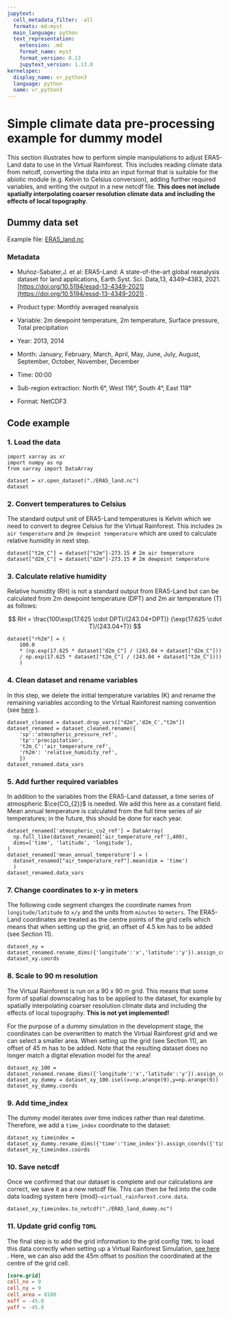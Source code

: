 ```yaml
---
jupytext:
  cell_metadata_filter: -all
  formats: md:myst
  main_language: python
  text_representation:
    extension: .md
    format_name: myst
    format_version: 0.13
    jupytext_version: 1.13.8
kernelspec:
  display_name: vr_python3
  language: python
  name: vr_python3
---
```


# Simple climate data pre-processing example for dummy model

This section illustrates how to perform simple manipulations to adjust ERA5-Land data to
use in the Virtual Rainforest. This includes reading climate data from netcdf,
converting the data into an input format that is suitable for the abiotic module (e.g.
Kelvin to Celsius conversion), adding further required variables, and writing the output
in a new netcdf file.
**This does not include spatially interpolating coarser resolution climate data**
**and including the effects of local topography**.

## Dummy data set

Example file: [ERA5_land.nc](./ERA5_land.nc)

### Metadata

- Muñoz-Sabater,J. et al: ERA5-Land: A state-of-the-art global reanalysis dataset for
  land applications, Earth Syst. Sci. Data,13, 4349–4383, 2021.
  [https://doi.org/10.5194/essd-13-4349-2021](https://doi.org/10.5194/essd-13-4349-2021)
  .

- Product type: Monthly averaged reanalysis

- Variable: 2m dewpoint temperature, 2m temperature, Surface pressure, Total
  precipitation

- Year: 2013, 2014

- Month: January, February, March, April, May, June, July, August, September, October,
  November, December

- Time: 00:00

- Sub-region extraction: North 6°, West 116°, South 4°, East 118°

- Format: NetCDF3

## Code example

### 1. Load the data

```{code-cell} ipython3
import xarray as xr
import numpy as np
from xarray import DataArray

dataset = xr.open_dataset("./ERA5_land.nc")
dataset
```

### 2. Convert temperatures to Celsius

The standard output unit of ERA5-Land temperatures is Kelvin which we need to convert
to degree Celsius for the Virtual Rainforest. This includes `2m air temperature` and
`2m dewpoint temperature` which are used to calculate relative humidity in next step.

```{code-cell} ipython3
dataset["t2m_C"] = dataset["t2m"]-273.15 # 2m air temperature
dataset["d2m_C"] = dataset["d2m"]-273.15 # 2m dewpoint temperature
```

### 3. Calculate relative humidity

Relative humidity (RH) is not a standard output from ERA5-Land but can be calculated
from 2m dewpoint temperature (DPT) and 2m air temperature (T) as follows:

$$ RH = \frac{100\exp(17.625 \cdot DPT)/(243.04+DPT)}
                 {\exp(17.625 \cdot T)/(243.04+T)}
$$

```{code-cell} ipython3
dataset["rh2m"] = (
    100.0
    * (np.exp(17.625 * dataset["d2m_C"] / (243.04 + dataset["d2m_C"])) 
    / np.exp(17.625 * dataset["t2m_C"] / (243.04 + dataset["t2m_C"])))
    )
```

### 4. Clean dataset and rename variables

In this step, we delete the initial temperature variables (K) and rename the remaining
variables according to the Virtual Rainforest naming convention (see
[here](../../../virtual_rainforest/data_variables.toml) ).

```{code-cell} ipython3
dataset_cleaned = dataset.drop_vars(["d2m",'d2m_C',"t2m"])
dataset_renamed = dataset_cleaned.rename({
    'sp':'atmospheric_pressure_ref',
    'tp':'precipitation',
    't2m_C':'air_temperature_ref',
    'rh2m': 'relative_humidity_ref',
    })
dataset_renamed.data_vars
```

### 5. Add further required variables

In addition to the variables from the ERA5-Land datasset, a time series of atmospheric
$\ce{CO_{2}}$ is needed. We add this here as a constant field. Mean annual temperature
is calculated from the full time series of air temperatures; in the future, this should
be done for each year.

```{code-cell} ipython3
dataset_renamed['atmospheric_co2_ref'] = DataArray(
  np.full_like(dataset_renamed['air_temperature_ref'],400),
  dims=['time', 'latitude', 'longitude'],
)
dataset_renamed['mean_annual_temperature'] = (
  dataset_renamed["air_temperature_ref"].mean(dim = 'time')
  )
dataset_renamed.data_vars
```

### 7. Change coordinates to x-y in meters

The following code segment changes the coordinate names from `longitude/latitude` to
`x/y` and the units from `minutes` to `meters`. The ERA5-Land coordinates are treated as
the centre points of the grid cells which means that when setting up the grid, an offset
of 4.5 km has to be added (see Section 11).

```{code-cell} ipython3
dataset_xy = dataset_renamed.rename_dims({'longitude':'x','latitude':'y'}).assign_coords({'x':np.arange(0,180000,9000),'y':np.arange(0,180000,9000)}).drop({'longitude','latitude'})
dataset_xy.coords
```

### 8. Scale to 90 m resolution

The Virtual Rainforest is run on a 90 x 90 m grid. This means that some form of spatial
downscaling has to be applied to the dataset, for example by spatially interpolating
coarser resolution climate data and including the effects of local topography.
**This is not yet implemented!**

For the purpose of a dummy simulation in the development stage, the coordinates can be
overwritten to match the Virtual Rainforest grid and we can select a smaller area.
When setting up the grid (see Section 11), an offset of 45 m has to be added. Note that
the resulting dataset does no longer match a digital elevation model for the area!

```{code-cell} ipython3
dataset_xy_100 = dataset_renamed.rename_dims({'longitude':'x','latitude':'y'}).assign_coords({'x':np.arange(0,1800,90),'y':np.arange(0,1800,90)}).drop({'longitude','latitude'})
dataset_xy_dummy = dataset_xy_100.isel(x=np.arange(9),y=np.arange(9))
dataset_xy_dummy.coords
```

### 9. Add time_index

The dummy model iterates over time indices rather than real datetime. Therefore, we add
a `time_index` coordinate to the dataset:

```{code-cell} ipython3
dataset_xy_timeindex = dataset_xy_dummy.rename_dims({'time':'time_index'}).assign_coords({'time_index':np.arange(0,24,1)})
dataset_xy_timeindex.coords
```

### 10. Save netcdf

Once we confirmed that our dataset is complete and our calculations are correct, we save
it as a new netcdf file. This can then be fed into the code data loading system here
{mod}`~virtual_rainforest.core.data`.

```{code-block} ipython3
dataset_xy_timeindex.to_netcdf("./ERA5_land_dummy.nc")
```

### 11. Update grid config `TOML`

The final step is to add the grid information to the grid config `TOML` to load this
data correctly when setting up a Virtual Rainforest Simulation, [see here](../../build/html/virtual_rainforest/core/config.html)
. Here, we can also add the 45m offset to position the coordinated at the
centre of the grid cell.

```toml
[core.grid]
cell_nx = 9
cell_ny = 9
cell_area = 8100
xoff = -45.0
yoff = -45.0
```
